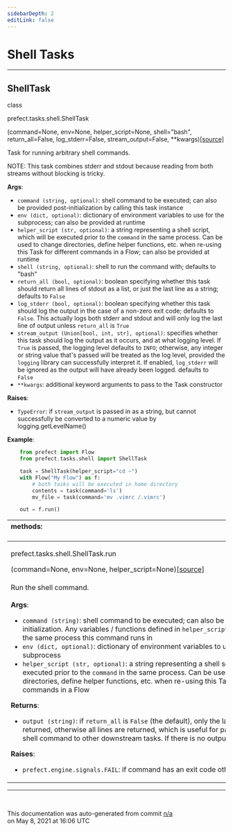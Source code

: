```yaml
---
sidebarDepth: 2
editLink: false
---
```

# Shell Tasks
---
 ## ShellTask
 <div class='class-sig' id='prefect-tasks-shell-shelltask'><p class="prefect-sig">class </p><p class="prefect-class">prefect.tasks.shell.ShellTask</p>(command=None, env=None, helper_script=None, shell=&quot;bash&quot;, return_all=False, log_stderr=False, stream_output=False, **kwargs)<span class="source"><a href="https://github.com/PrefectHQ/prefect/blob/master/src/prefect/tasks/shell.py#L12">[source]</a></span></div>

Task for running arbitrary shell commands.

NOTE: This task combines stderr and stdout because reading from both       streams without blocking is tricky.

**Args**:     <ul class="args"><li class="args">`command (string, optional)`: shell command to be executed; can also be         provided post-initialization by calling this task instance     </li><li class="args">`env (dict, optional)`: dictionary of environment variables to use for         the subprocess; can also be provided at runtime     </li><li class="args">`helper_script (str, optional)`: a string representing a shell script, which         will be executed prior to the `command` in the same process. Can be used to         change directories, define helper functions, etc. when re-using this Task         for different commands in a Flow; can also be provided at runtime     </li><li class="args">`shell (string, optional)`: shell to run the command with; defaults to "bash"     </li><li class="args">`return_all (bool, optional)`: boolean specifying whether this task         should return all lines of stdout as a list, or just the last line         as a string; defaults to `False`     </li><li class="args">`log_stderr (bool, optional)`: boolean specifying whether this task should log         the output in the case of a non-zero exit code; defaults to `False`. This          actually logs both stderr and stdout and will only log the last line of          output unless `return_all` is `True`     </li><li class="args">`stream_output (Union[bool, int, str], optional)`: specifies whether this task should log         the output as it occurs, and at what logging level. If `True` is passed,         the logging level defaults to `INFO`; otherwise, any integer or string         value that's passed will be treated as the log level, provided         the `logging` library can successfully interpret it. If enabled,         `log_stderr` will be ignored as the output will have already been         logged. defaults to `False`     </li><li class="args">`**kwargs`: additional keyword arguments to pass to the Task constructor</li></ul> **Raises**:     <ul class="args"><li class="args">`TypeError`: if `stream_output` is passed in as a string, but cannot       successfully be converted to a numeric value by logging.getLevelName()</li></ul> **Example**:     
```python
    from prefect import Flow
    from prefect.tasks.shell import ShellTask

    task = ShellTask(helper_script="cd ~")
    with Flow("My Flow") as f:
        # both tasks will be executed in home directory
        contents = task(command='ls')
        mv_file = task(command='mv .vimrc /.vimrc')

    out = f.run()

```

|methods: &nbsp;&nbsp;&nbsp;&nbsp;&nbsp;&nbsp;&nbsp;&nbsp;&nbsp;&nbsp;&nbsp;&nbsp;&nbsp;&nbsp;&nbsp;&nbsp;&nbsp;&nbsp;&nbsp;&nbsp;&nbsp;&nbsp;&nbsp;&nbsp;&nbsp;&nbsp;&nbsp;&nbsp;&nbsp;&nbsp;&nbsp;&nbsp;&nbsp;&nbsp;&nbsp;&nbsp;&nbsp;&nbsp;&nbsp;&nbsp;&nbsp;&nbsp;&nbsp;&nbsp;&nbsp;&nbsp;&nbsp;&nbsp;&nbsp;&nbsp;&nbsp;&nbsp;&nbsp;&nbsp;&nbsp;&nbsp;&nbsp;&nbsp;&nbsp;&nbsp;&nbsp;&nbsp;&nbsp;&nbsp;&nbsp;&nbsp;&nbsp;&nbsp;&nbsp;&nbsp;&nbsp;&nbsp;&nbsp;&nbsp;&nbsp;&nbsp;&nbsp;&nbsp;&nbsp;&nbsp;&nbsp;&nbsp;&nbsp;&nbsp;&nbsp;&nbsp;&nbsp;&nbsp;&nbsp;&nbsp;&nbsp;&nbsp;&nbsp;&nbsp;&nbsp;&nbsp;&nbsp;&nbsp;&nbsp;&nbsp;&nbsp;&nbsp;&nbsp;&nbsp;&nbsp;&nbsp;&nbsp;&nbsp;&nbsp;&nbsp;&nbsp;&nbsp;&nbsp;&nbsp;&nbsp;&nbsp;&nbsp;&nbsp;&nbsp;&nbsp;&nbsp;&nbsp;&nbsp;&nbsp;&nbsp;&nbsp;&nbsp;&nbsp;&nbsp;&nbsp;&nbsp;&nbsp;&nbsp;&nbsp;&nbsp;&nbsp;&nbsp;&nbsp;&nbsp;&nbsp;&nbsp;&nbsp;&nbsp;&nbsp;&nbsp;&nbsp;&nbsp;&nbsp;&nbsp;&nbsp;|
|:----|
 | <div class='method-sig' id='prefect-tasks-shell-shelltask-run'><p class="prefect-class">prefect.tasks.shell.ShellTask.run</p>(command=None, env=None, helper_script=None)<span class="source"><a href="https://github.com/PrefectHQ/prefect/blob/master/src/prefect/tasks/shell.py#L92">[source]</a></span></div>
<p class="methods">Run the shell command.<br><br>**Args**:     <ul class="args"><li class="args">`command (string)`: shell command to be executed; can also be         provided at task initialization. Any variables / functions defined in         `helper_script` will be available in the same process this command         runs in     </li><li class="args">`env (dict, optional)`: dictionary of environment variables to use for         the subprocess     </li><li class="args">`helper_script (str, optional)`: a string representing a shell script, which         will be executed prior to the `command` in the same process. Can be used to         change directories, define helper functions, etc. when re-using this Task         for different commands in a Flow</li></ul> **Returns**:     <ul class="args"><li class="args">`output (string)`: if `return_all` is `False` (the default), only         the last line of output is returned, otherwise all lines are         returned, which is useful for passing result of shell command         to other downstream tasks. If there is no output, `None` is         returned.</li></ul> **Raises**:     <ul class="args"><li class="args">`prefect.engine.signals.FAIL`: if command has an exit code other         than 0</li></ul></p>|

---
<br>


<p class="auto-gen">This documentation was auto-generated from commit <a href='https://github.com/PrefectHQ/prefect/commit/n/a'>n/a</a> </br>on May 8, 2021 at 16:06 UTC</p>